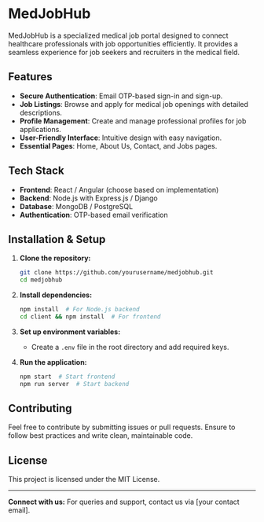 # MedJobHub

MedJobHub is a specialized medical job portal designed to connect healthcare professionals with job opportunities efficiently. It provides a seamless experience for job seekers and recruiters in the medical field.

## Features
- **Secure Authentication**: Email OTP-based sign-in and sign-up.
- **Job Listings**: Browse and apply for medical job openings with detailed descriptions.
- **Profile Management**: Create and manage professional profiles for job applications.
- **User-Friendly Interface**: Intuitive design with easy navigation.
- **Essential Pages**: Home, About Us, Contact, and Jobs pages.

## Tech Stack
- **Frontend**: React / Angular (choose based on implementation)
- **Backend**: Node.js with Express.js / Django
- **Database**: MongoDB / PostgreSQL
- **Authentication**: OTP-based email verification

## Installation & Setup

1. **Clone the repository:**
   ```bash
   git clone https://github.com/yourusername/medjobhub.git
   cd medjobhub
   ```

2. **Install dependencies:**
   ```bash
   npm install  # For Node.js backend
   cd client && npm install  # For frontend
   ```

3. **Set up environment variables:**
   - Create a `.env` file in the root directory and add required keys.

4. **Run the application:**
   ```bash
   npm start  # Start frontend
   npm run server  # Start backend
   ```

## Contributing
Feel free to contribute by submitting issues or pull requests. Ensure to follow best practices and write clean, maintainable code.

## License
This project is licensed under the MIT License.

---

**Connect with us:**
For queries and support, contact us via [your contact email].
